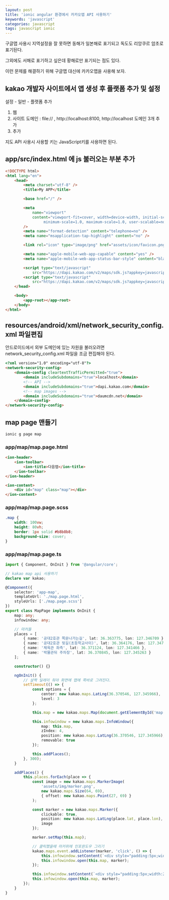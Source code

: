 ```yaml
---
layout: post
title: 'ionic angular 환경에서 카카오맵 API 사용하기'
keywords: 'javascript'
categories: javascript
tags: javascript ionic
---
```


구글맵 사용시 지역설정을 잘 못하면 동해가 일본해로 표기되고 독도도 리앙쿠르 암초로 표기된다.

그외에도 서해로 표기하고 싶은데 황해로만 표기되는 점도 있다.

이런 문제를 해결하기 위해 구글맵 대신에 카카오맵을 사용해 보자.

<ins class="adsbygoogle"
     style="display:block; text-align:center;"
     data-ad-layout="in-article"
     data-ad-format="fluid"
     data-ad-client="ca-pub-7073298118440059"
     data-ad-slot="8400970402"></ins>

<script>
     (adsbygoogle = window.adsbygoogle || []).push({});
</script>

## kakao 개발자 사이트에서 앱 생성 후 플랫폼 추가 및 설정

설정 - 일반 - 플랫폼 추가

1. 웹
2. 사이트 도메인 : file:// , http://localhost:8100, http://localhost 도메인 3개 추가
3. 추가

지도 API 사용시 사용할 키는 JavaScript키를 사용하면 된다.

## app/src/index.html 에 js 불러오는 부분 추가

```html
<!DOCTYPE html>
<html lang="en">
    <head>
        <meta charset="utf-8" />
        <title>My APP</title>

        <base href="/" />

        <meta
            name="viewport"
            content="viewport-fit=cover, width=device-width, initial-scale=1.0,
                 minimum-scale=1.0, maximum-scale=1.0, user-scalable=no"
        />
        <meta name="format-detection" content="telephone=no" />
        <meta name="msapplication-tap-highlight" content="no" />

        <link rel="icon" type="image/png" href="assets/icon/favicon.png" />

        <meta name="apple-mobile-web-app-capable" content="yes" />
        <meta name="apple-mobile-web-app-status-bar-style" content="black" />

        <script type="text/javascript"
            src="https://dapi.kakao.com/v2/maps/sdk.js?appkey=javascript키"></script>
        <script type="text/javascript"
            src="https://dapi.kakao.com/v2/maps/sdk.js?appkey=javascript키&libraries=LIBRARY"></script>
    </head>

    <body>
        <app-root></app-root>
    </body>
</html>
```

## resources/android/xml/network_security_config.xml 파일편집

안드로이드에서 외부 도메인에 있는 자원을 불러오려면 network_security_config.xml 파일을 조금 편집해야 된다.

```html
<?xml version="1.0" encoding="utf-8"?>
<network-security-config>
    <domain-config cleartextTrafficPermitted="true">
        <domain includeSubdomains="true">localhost</domain>
        <!-- API -->
        <domain includeSubdomains="true">dapi.kakao.com</domain>
        <!-- map images -->
        <domain includeSubdomains="true">daumcdn.net</domain>
    </domain-config>
</network-security-config>
```

## map page 맨들기

```bash
ionic g page map
```

### app/map/map.page.html

```html
<ion-header>
    <ion-toolbar>
        <ion-title>다음맵</ion-title>
    </ion-toolbar>
</ion-header>

<ion-content>
    <div id="map" class="map"></div>
</ion-content>
```

### app/map/map.page.scss

```scss
.map {
    width: 100vw;
    height: 80vh;
    border: 1px solid #b8b8b8;
    background-size: cover;
}
```

### app/map/map.page.ts

```typescript
import { Component, OnInit } from '@angular/core';

// kakao map api 사용하기
declare var kakao;

@Component({
    selector: 'app-map',
    templateUrl: './map.page.html',
    styleUrls: ['./map.page.scss']
})
export class MapPage implements OnInit {
    map: any;
    infowindow: any;

    // 마커들
    places = [
        { name: '공대2호관 쪽문나가는길', lat: 36.363775, lon: 127.346709 },
        { name: '공대2호관 뒷길(초등학교사이)', lat: 36.364176, lon: 127.347213 },
        { name: '체육관 좌측', lat: 36.371124, lon: 127.341466 },
        { name: '박물관뒤 주차장', lat: 36.370845, lon: 127.345263 }
    ];

    constructor() {}

    ngOnInit() {
        // 살짝 딜레이 줘야 화면에 맵에 쪽바로 그려진다.
        setTimeout(() => {
            const options = {
                center: new kakao.maps.LatLng(36.370546, 127.345966),
                level: 3
            };

            this.map = new kakao.maps.Map(document.getElementById('map'), options);

            this.infowindow = new kakao.maps.InfoWindow({
                map: this.map,
                zIndex: 4,
                position: new kakao.maps.LatLng(36.370546, 127.345966),
                removable: true
            });

            this.addPlaces();
        }, 300);
    }

    addPlaces() {
        this.places.forEach(place => {
            const image = new kakao.maps.MarkerImage(
                'assets/img/marker.png',
                new kakao.maps.Size(64, 69),
                { offset: new kakao.maps.Point(27, 69) }
            );

            const marker = new kakao.maps.Marker({
                clickable: true,
                position: new kakao.maps.LatLng(place.lat, place.lon),
                image
            });

            marker.setMap(this.map);

            // 클릭했을때 마커위에 인포윈도우 그리기
            kakao.maps.event.addListener(marker, 'click', () => {
                this.infowindow.setContent(`<div style="padding:5px;width:250px;">${place.name}</div>`);
                this.infowindow.open(this.map, marker);
            });

            this.infowindow.setContent(`<div style="padding:5px;width:250px;">${place.name}</div>`);
            this.infowindow.open(this.map, marker);
        });
    }
}
```
